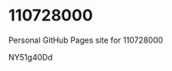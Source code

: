 # 110728000
Personal GitHub Pages site for 110728000





















































NY51g40Dd

